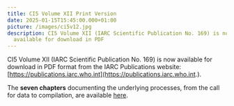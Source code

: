 ```yaml
---
title: CI5 Volume XII Print Version
date: 2025-01-15T15:45:00.000+01:00
picture: /images/ci5v12.jpg
description: CI5 Volume XII (IARC Scientific Publication No. 169) is now
  available for download in PDF
---
```

CI5 Volume XII (IARC Scientific Publication No. 169) is now available for download in PDF format from the IARC Publications website: [https://publications.iarc.who.int](https://publications.iarc.who.int.).

The **seven chapters** documenting the underlying processes, from the call for data to compilation, are available [here](https://ci5.iarc.who.int/ci5-xii/chapters).
